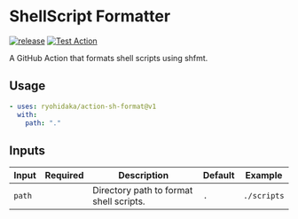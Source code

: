 # ShellScript Formatter

[![release](https://badgen.net/github/release/ryohidaka/action-sh-format)](https://github.com/ryohidaka/action-sh-format/releases/)
[![Test Action](https://github.com/ryohidaka/action-sh-format/actions/workflows/test.yml/badge.svg)](https://github.com/ryohidaka/action-sh-format/actions/workflows/test.yml)

A GitHub Action that formats shell scripts using shfmt.

## Usage

```yml
- uses: ryohidaka/action-sh-format@v1
  with:
    path: "."
```

## Inputs

| Input  | Required | Description                             | Default | Example     |
| ------ | -------- | --------------------------------------- | ------- | ----------- |
| `path` |          | Directory path to format shell scripts. | `.`     | `./scripts` |
